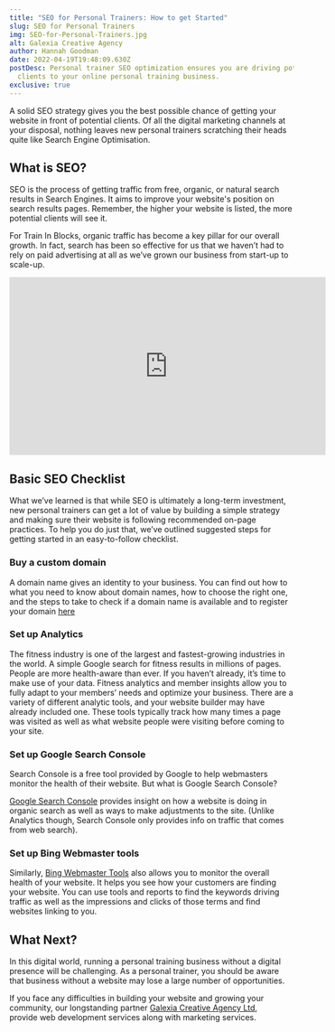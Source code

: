 ```yaml
---
title: "SEO for Personal Trainers: How to get Started"
slug: SEO for Personal Trainers
img: SEO-for-Personal-Trainers.jpg
alt: Galexia Creative Agency
author: Hannah Goodman
date: 2022-04-19T19:48:09.630Z
postDesc: Personal trainer SEO optimization ensures you are driving potential
  clients to your online personal training business.
exclusive: true
---
```

A solid SEO strategy gives you the best possible chance of getting your website in front of potential clients. Of all the digital marketing channels at your disposal, nothing leaves new personal trainers scratching their heads quite like Search Engine Optimisation.

## What is SEO?

SEO is the process of getting traffic from free, organic, or natural search results in Search Engines. It aims to improve your website's position on search results pages. Remember, the higher your website is listed, the more potential clients will see it.

For Train In Blocks, organic traffic has become a key pillar for our overall growth. In fact, search has been so effective for us that we haven’t had to rely on paid advertising at all as we’ve grown our business from start-up to scale-up.

<iframe width="560" height="315" src="https://www.youtube.com/embed/MYE6T_gd7H0" title="YouTube video player" frameborder="0" allow="accelerometer; autoplay; clipboard-write; encrypted-media; gyroscope; picture-in-picture" allowfullscreen></iframe>

## Basic SEO Checklist

What we’ve learned is that while SEO is ultimately a long-term investment, new personal trainers can get a lot of value by building a simple strategy and making sure their website is following recommended on-page practices. To help you do just that, we’ve outlined suggested steps for getting started in an easy-to-follow checklist.

### Buy a custom domain

A domain name gives an identity to your business. You can find out how to what you need to know about domain names, how to choose the right one, and the steps to take to check if a domain name is available and to register your domain [here](https://mailchimp.com/resources/how-to-buy-a-domain-name/)

### Set up Analytics

The fitness industry is one of the largest and fastest-growing industries in the world. A simple Google search for fitness results in millions of pages. People are more health-aware than ever. If you haven’t already, it’s time to make use of your data. Fitness analytics and member insights allow you to fully adapt to your members’ needs and optimize your business. There are a variety of different analytic tools, and your website builder may have already included one. These tools typically track how many times a page was visited as well as what website people were visiting before coming to your site.

### Set up Google Search Console

Search Console is a free tool provided by Google to help webmasters monitor the health of their website. But what is Google Search Console?

[Google Search Console](https://search.google.com/search-console/about) provides insight on how a website is doing in organic search as well as ways to make adjustments to the site. (Unlike Analytics though, Search Console only provides info on traffic that comes from web search).

### Set up Bing Webmaster tools

Similarly, [Bing Webmaster Tools](https://www.bing.com/webmasters/about) also allows you to monitor the overall health of your website. It helps you see how your customers are finding your website. You can use tools and reports to find the keywords driving traffic as well as the impressions and clicks of those terms and find websites linking to you.

## What Next?

In this digital world, running a personal training business without a digital presence will be challenging. As a personal trainer, you should be aware that business without a website may lose a large number of opportunities.

If you face any difficulties in building your website and growing your community, our longstanding partner [Galexia Creative Agency Ltd](https://galexia.agency/web/), provide web development services along with marketing services.